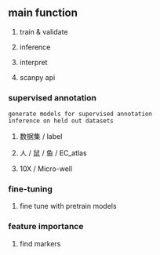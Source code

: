 ## main function

1. train & validate

2. inference 

3. interpret

4. scanpy api

### supervised annotation

    generate models for supervised annotation
    inference on held out datasets

1. 数据集 / label

2. 人 / 鼠 / 鱼 / EC_atlas

3. 10X / Micro-well

### fine-tuning

1. fine tune with pretrain models

### feature importance

1. find markers

